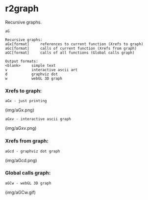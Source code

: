 r2graph
=======

Recursive graphs.

	aG

```
Recursive graphs:
aGx[format]     references to current function (Xrefs to graph)
aGc[format]     calls of current function (Xrefs from graph)
aGC[format]     calls of all functions (Global calls graph)

Output formats:
<blank>     simple text
v           interactive ascii art
d           graphviz dot
w           webGL 3D graph
```

### Xrefs to graph:

	aGx - just printing

(img/aGx.png)

	aGxv - interactive ascii graph

(img/aGxv.png)

### Xrefs from graph:

	aGcd - graphviz dot graph

(img/aGcd.png)

### Global calls graph:

	aGCw - webGL 3D graph

(img/aGCw.gif)
